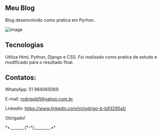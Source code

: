 ## Meu Blog

Blog desenvolvido como pratica em Pyrhon. 

![image](https://user-images.githubusercontent.com/87920248/150441896-093923a8-afbb-4c97-a235-aa6a55862db9.png)

## Tecnologias

Utiliza Html, Python, Django e CSS. Foi realizado como pratica de estudo e modificado para o resultado final.

## Contatos:

WhatsApp: 51 984065069.

E-mail: rodrigobl1@yahoo.com.br.

Linkedin: https://www.linkedin.com/in/rodrigo-b-b93295a1/

Obrigado!

°•._______{°-°}________.•°
